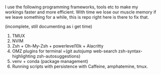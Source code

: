 I use the following programming frameworks, tools etc to make my workings faster and more efficient. With time we lose our muscle memory if we leave something for a while, this is repo right here is there to fix that.

(incomplete, still documenting as i get time)

1. TMUX
2. NVIM
3. Zsh + Oh-My-Zsh + powerlevel10k + Alacritty
4. OMZ plugins for terminal =(git autojump web-search zsh-syntax-highlighting zsh-autosuggestions)
5. venv + conda (package management)
6. Running scripts with persistence with Caffeine, amphatemine, tmux.
